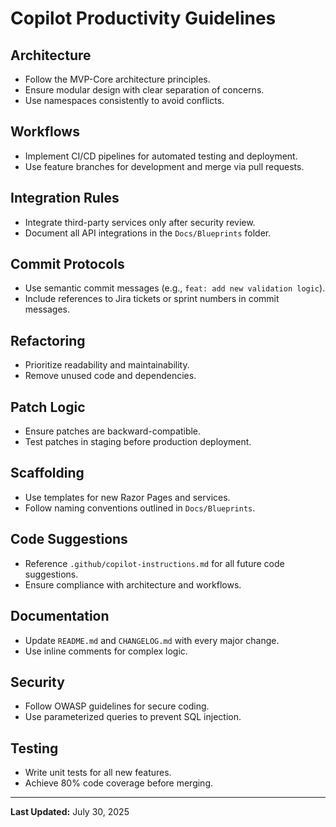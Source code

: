 # Copilot Productivity Guidelines

## Architecture
- Follow the MVP-Core architecture principles.
- Ensure modular design with clear separation of concerns.
- Use namespaces consistently to avoid conflicts.

## Workflows
- Implement CI/CD pipelines for automated testing and deployment.
- Use feature branches for development and merge via pull requests.

## Integration Rules
- Integrate third-party services only after security review.
- Document all API integrations in the `Docs/Blueprints` folder.

## Commit Protocols
- Use semantic commit messages (e.g., `feat: add new validation logic`).
- Include references to Jira tickets or sprint numbers in commit messages.

## Refactoring
- Prioritize readability and maintainability.
- Remove unused code and dependencies.

## Patch Logic
- Ensure patches are backward-compatible.
- Test patches in staging before production deployment.

## Scaffolding
- Use templates for new Razor Pages and services.
- Follow naming conventions outlined in `Docs/Blueprints`.

## Code Suggestions
- Reference `.github/copilot-instructions.md` for all future code suggestions.
- Ensure compliance with architecture and workflows.

## Documentation
- Update `README.md` and `CHANGELOG.md` with every major change.
- Use inline comments for complex logic.

## Security
- Follow OWASP guidelines for secure coding.
- Use parameterized queries to prevent SQL injection.

## Testing
- Write unit tests for all new features.
- Achieve 80% code coverage before merging.

---

**Last Updated:** July 30, 2025
